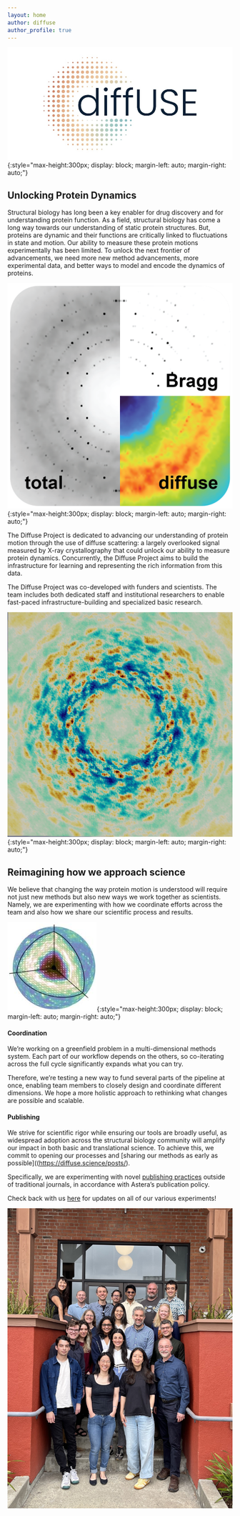 ```yaml
---
layout: home
author: diffuse
author_profile: true
---
```


![diffUSE Project logo](/assets/images/diffuse_logo_banner.jpg){:style="max-height:300px; display: block; margin-left: auto; margin-right: auto;"}

## Unlocking Protein Dynamics
Structural biology has long been a key enabler for drug discovery and for understanding protein function. As a field, structural biology has come a long way towards our understanding of static protein structures. But, proteins are dynamic and their functions are critically linked to fluctuations in state and motion. Our ability to measure these protein motions experimentally has been limited. To unlock the next frontier of advancements, we need more new method advancements, more experimental data, and better ways to model and encode the dynamics of proteins.

<!-- ![diffuse scattering slice](/assets/images/20250624_mapslice.png){:style="max-height:220px; display: inline; margin-left: auto; margin-right: auto;"} -->
![diffuse scattering signals](/assets/images/diffuse_signals.png){:style="max-height:300px; display: block; margin-left: auto; margin-right: auto;"}

The Diffuse Project is dedicated to advancing our understanding of protein motion through the use of diffuse scattering: a largely overlooked signal measured by X-ray crystallography that could unlock our ability to measure protein dynamics. Concurrently, the Diffuse Project aims to build the infrastructure for learning and representing the rich information from this data.

The Diffuse Project was co-developed with funders and scientists. The team includes both dedicated staff and institutional researchers to enable fast-paced infrastructure-building and specialized basic research. 

![MD simulated diffuse scattering](/assets/images/20250805_Mac1_diffuse_crop.png){:style="max-height:300px; display: block; margin-left: auto; margin-right: auto;"}

## Reimagining how we approach science
We believe that changing the way protein motion is understood will require not just new methods but also new ways we work together as scientists. Namely, we are experimenting with how we coordinate efforts across the team and also how we share our scientific process and results. 

![diffuse scattering pattern](/assets/images/main.jpg){:style="max-height:300px; display: block; margin-left: auto; margin-right: auto;"}

#### Coordination

We’re working on a greenfield problem in a multi-dimensional methods system. Each part of our workflow depends on the others, so co-iterating across the full cycle significantly expands what you can try. 

Therefore, we’re testing a new way to fund several parts of the pipeline at once, enabling team members to closely design and coordinate different dimensions. We hope a more holistic approach to rethinking what changes are possible and scalable.



#### Publishing

We strive for scientific rigor while ensuring our tools are broadly useful, as widespread adoption across the structural biology community will amplify our impact in both basic and translational science. To achieve this, we commit to opening our processes and [sharing our methods as early as possible]((https://diffuse.science/posts/).


Specifically, we are experimenting with novel [publishing practices](https://zenodo.org/records/15548989) outside of traditional journals, in accordance with Astera’s publication policy. 


Check back with us [here](https://diffuse.science/posts/) for updates on all of our various experiments!

![diffUSE kick-off meeting group photo](/assets/images/diffuse_meeting_202507.jpg)

